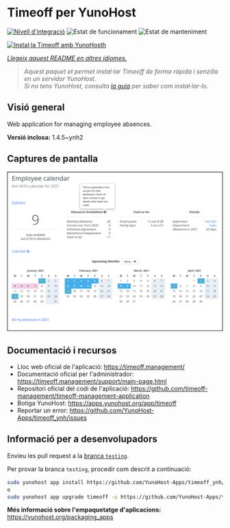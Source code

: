 <!--
N.B.: Aquest README ha estat generat automàticament per <https://github.com/YunoHost/apps/tree/master/tools/readme_generator>
NO s'ha de modificar manualment.
-->

# Timeoff per YunoHost

[![Nivell d'integració](https://apps.yunohost.org/badge/integration/timeoff)](https://ci-apps.yunohost.org/ci/apps/timeoff/)
![Estat de funcionament](https://apps.yunohost.org/badge/state/timeoff)
![Estat de manteniment](https://apps.yunohost.org/badge/maintained/timeoff)

[![Instal·la Timeoff amb YunoHosth](https://install-app.yunohost.org/install-with-yunohost.svg)](https://install-app.yunohost.org/?app=timeoff)

*[Llegeix aquest README en altres idiomes.](./ALL_README.md)*

> *Aquest paquet et permet instal·lar Timeoff de forma ràpida i senzilla en un servidor YunoHost.*  
> *Si no tens YunoHost, consulta [la guia](https://yunohost.org/install) per saber com instal·lar-lo.*

## Visió general

Web application for managing employee absences.


**Versió inclosa:** 1.4.5~ynh2

## Captures de pantalla

![Captures de pantalla de Timeoff](./doc/screenshots/smartmockups_kkjk5hh4-p-2000.png)

## Documentació i recursos

- Lloc web oficial de l'aplicació: <https://timeoff.management/>
- Documentació oficial per l'administrador: <https://timeoff.management/support/main-page.html>
- Repositori oficial del codi de l'aplicació: <https://github.com/timeoff-management/timeoff-management-application>
- Botiga YunoHost: <https://apps.yunohost.org/app/timeoff>
- Reportar un error: <https://github.com/YunoHost-Apps/timeoff_ynh/issues>

## Informació per a desenvolupadors

Envieu les pull request a la [branca `testing`](https://github.com/YunoHost-Apps/timeoff_ynh/tree/testing).

Per provar la branca `testing`, procedir com descrit a continuació:

```bash
sudo yunohost app install https://github.com/YunoHost-Apps/timeoff_ynh/tree/testing --debug
o
sudo yunohost app upgrade timeoff -u https://github.com/YunoHost-Apps/timeoff_ynh/tree/testing --debug
```

**Més informació sobre l'empaquetatge d'aplicacions:** <https://yunohost.org/packaging_apps>

